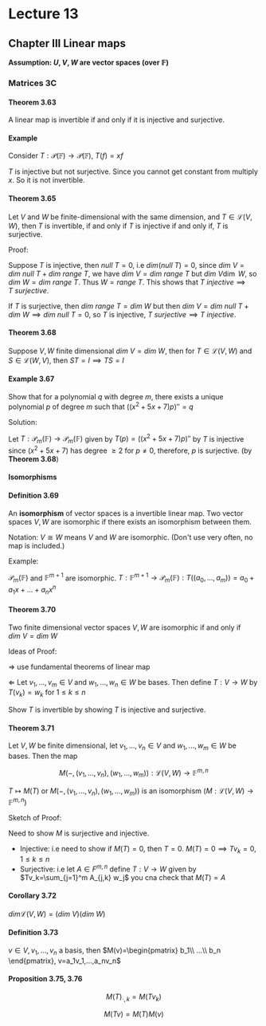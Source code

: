# Lecture 13

## Chapter III Linear maps

**Assumption: $U,V,W$ are vector spaces (over $\mathbb{F}$)**

### Matrices 3C

#### Theorem 3.63

A linear map is invertible if and only if it is injective and surjective.

#### Example

Consider $T:\mathscr{P}(\mathbb{F})\to \mathscr{P}(\mathbb{F})$, $T(f)=xf$

$T$ is injective but not surjective. Since you cannot get constant from multiply $x$. So it is not invertible.

#### Theorem 3.65

Let $V$ and $W$ be finite-dimensional with the same dimension, and $T\in\mathscr{L}(V,W)$, then $T$ is invertible, if and only if $T$ is injective if and only if, $T$ is surjective.

Proof:

Suppose $T$ is injective, then $null\ T={0}$, i.e $dim(null\ T)=0$, since $dim\ V=dim\ null\ T+dim\ range\ T$, we have $dim\ V=dim\ range\ T$ but $dim\ V\dim\ W$, so $dim\ W=dim\ range\ T$. Thus $W=range\ T$. This shows that $T\ injective \implies T\ surjective$.

If $T$ is surjective, then $dim\ range\ T=dim\ W$ but then $dim\ V=dim\ null\ T+dim\ W\implies dim\ null\ T=0$, so $T$ is injective, $T\ surjective\implies T\ injective$.

$% you cannot see this line....$

#### Theorem 3.68

Suppose $V,W$ finite dimensional $dim\ V=dim\ W$, then for $T\in\mathscr{L}(V,W)$ and $S\in \mathscr{L}(W,V)$, then $ST=I\implies TS=I$

#### Example 3.67

Show that for a polynomial $q$ with degree $m$, there exists a unique polynomial $p$ of degree $m$ such that $((x^2+5x+7)p)''=q$

Solution:

Let $T:\mathscr{P}_m(\mathbb{F})\to \mathscr{P}_m(\mathbb{F})$ given by $T(p)=((x^2+5x+7)p)''$ by $T$ is injective since $(x^2+5x+7)$ has degree $\geq 2$ for $p\neq 0$, therefore, $p$ is surjective. (by **Theorem 3.68**)

#### Isomorphisms

#### Definition 3.69

An **isomorphism** of vector spaces is a invertible linear map. Two vector spaces $V,W$ are isomorphic if there exists an isomorphism between them.

Notation: $V\cong W$ means $V$ and $W$ are isomorphic. (Don't use very often, no map is included.)

Example:

$\mathscr{P}_m(\mathbb{F})$ and $\mathbb{F}^{m+1}$ are isomorphic. $T:\mathbb{F}^{m+1}\to \mathscr{P}_m(\mathbb{F}): T((a_0,...,a_m))=a_0+a_1x+...+a_n x^n$

#### Theorem 3.70

Two finite dimensional vector spaces $V,W$ are isomorphic if and only if $dim\ V= dim\ W$

Ideas of Proof:

$\Rightarrow$ use fundamental theorems of linear map

$\Leftarrow$ Let $v_1,...,v_m\in V$ and $w_1,...,w_n\in W$ be bases. Then define $T:V\to W$ by $T(v_k)=w_k$ for $1\leq k\leq n$

Show $T$ is invertible by showing $T$ is injective and surjective.

#### Theorem 3.71

Let $V,W$ be finite dimensional, let $v_1,...,v_n\in V$ and $w_1,...,w_m\in W$ be bases. Then the map 

$$
M(-,(v_1,...,v_n),(w_1,...,w_m)):\mathscr{L}(V,W)\to \mathbb{F}^{m,n}
$$

$T\mapsto M(T)$ or $M(-,(v_1,...,v_n),(w_1,...,w_m))$ is an isomorphism ($M:\mathscr{L}(V,W)\to \mathbb{F}^{m,n}$)

Sketch of Proof:

Need to show $M$ is surjective and injective.

* Injective: i.e need to show if $M(T)=0$, then $T=0$. $M(T)=0\implies Tv_k=0, 1\leq k\leq n$
* Surjective: i.e let $A\in F^{m,n}$ define $T:V\to W$ given by $Tv_k=\sum_{j=1}^m A_{j,k} w_j$ you cna check that $M(T)=A$

#### Corollary 3.72

$dim \mathscr{L}(V,W)=(dim\ V)(dim\ W)$

#### Definition 3.73

$v\in V, v_1,...,v_n$ a basis, then $M(v)=\begin{pmatrix}
    b_1\\
    ...\\
    b_n
\end{pmatrix}, v=a_1v_1,...,a_nv_n$

#### Proposition 3.75, 3.76

$$
M(T)_{\cdot,k}=M(Tv_k)
$$

$$
M(Tv)=M(T)M(v)
$$